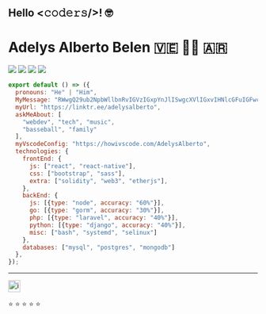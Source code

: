 ## Hello <𝚌𝚘𝚍𝚎𝚛𝚜/>! 🤓

# Adelys Alberto Belen 🇻🇪 👨‍💻 🇦🇷

[![](https://img.shields.io/twitter/follow/adelysalberto?label=Follow)](https://twitter.com/adelysalberto)
[![](https://img.shields.io/badge/-adelysalberto-blue?style=flat-square&logo=Linkedin&logoColor=white)](https://www.linkedin.com/in/adelysalberto/)
[![](https://img.shields.io/github/followers/adelysalberto?label=Follow&style=social)](https://github.com/adelysalberto)
[![](https://img.shields.io/badge/Telegram-%40adelysalberto-blue)](https://t.me/adelysalberto)


```js
export default () => ({
  pronouns: "He" | "Him",
  MyMessage: "RWwgQ29ub2NpbWllbnRvIGVzIGxpYnJlISwgcXVlIGxvIHNlcGFuIGFwcm92ZWNoYXIsIHBvY29zIQ==",
  myUrl: "https://linktr.ee/adelysalberto",
  askMeAbout: [
    "webdev", "tech", "music",
    "basseball", "family"
  ],
  myVscodeConfig: "https://howivscode.com/AdelysAlberto",
  technologies: {
    frontEnd: {
      js: ["react", "react-native"],
      css: ["bootstrap", "sass"],
      extra: ["solidity", "web3", "etherjs"],
    },
    backEnd: {
      js: [{type: "node", accuracy: "60%"}],
      go: [{type: "gorm", accuracy: "30%"}],
      php: [{type: "laravel", accuracy: "40%"}],
      python: [{type: "django", accuracy: "40%"}],
      misc: ["bash", "systemd", "selinux"]
    },
    databases: ["mysql", "postgres", "mongodb"]
  },
});
```

---
[<img src="https://raw.githubusercontent.com/Delta456/Delta456/master/img/instagram.jpg" alt="instagram logo" width="24">](https://www.instagram.com/adelysalberto/)

⭐️ ⭐️ ⭐️ ⭐️ ⭐️ 
